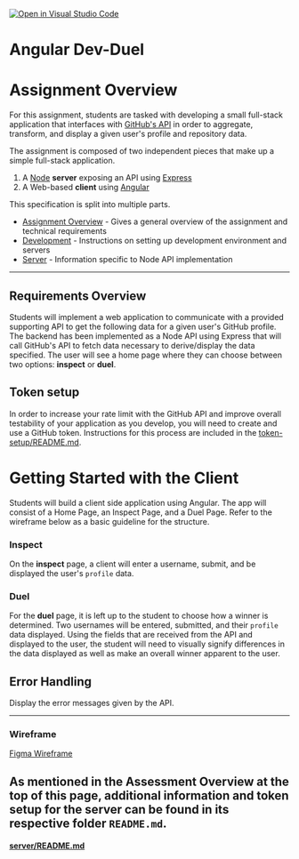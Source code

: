 [![Open in Visual Studio Code](https://classroom.github.com/assets/open-in-vscode-718a45dd9cf7e7f842a935f5ebbe5719a5e09af4491e668f4dbf3b35d5cca122.svg)](https://classroom.github.com/online_ide?assignment_repo_id=14264862&assignment_repo_type=AssignmentRepo)
# Angular Dev-Duel
# Assignment Overview

For this assignment, students are tasked with developing a small full-stack application that interfaces with [GitHub's API](https://developer.github.com/v3/) in order to aggregate, transform, and display a given user's profile and repository data.  

The assignment is composed of two independent pieces that make up a simple full-stack application.
	
1. A [Node](https://nodejs.org/en/docs/) **server** exposing an API using [Express](https://expressjs.com/en/api.html)
2. A Web-based **client** using [Angular](https://angular.io)


This specification is split into multiple parts. 
- [Assignment Overview](README.md) - Gives a general overview of the assignment and technical requirements
- [Development](DEVELOPMENT.md) - Instructions on setting up development environment and servers
- [Server](server/README.md) - Information specific to Node API implementation

---

## Requirements Overview

Students will implement a web application to communicate with a provided supporting API to get the following data for a given user's GitHub profile. The backend has been implemented as a Node API using Express that will call GitHub's API to fetch data necessary to derive/display the data specified. The user will see a home page where they can choose between two options: **inspect** or **duel**.

## Token setup

In order to increase your rate limit with the GitHub API and improve overall testability of your application as you develop, you will need to create and use a GitHub token. Instructions for this process are included in the [token-setup/README.md](token-setup/README.md).

# Getting Started with the Client
Students will build a client side application using Angular. The app will consist of a Home Page, an Inspect Page, and a Duel Page. Refer to the wireframe below as a basic guideline for the structure.

### Inspect
On the **inspect** page, a client will enter a username, submit, and be displayed the user's `profile` data.

### Duel
For the **duel** page, it is left up to the student to choose how a winner is determined. Two usernames will be entered, submitted, and their `profile` data displayed. Using the fields that are received from the API and displayed to the user, the student will need to visually signify differences in the data displayed as well as make an overall winner apparent to the user.

## Error Handling
Display the error messages given by the API.

---

### Wireframe
[Figma Wireframe](https://www.figma.com/file/nas0hU6wALYMd22JjSRzbz/Dev-Duel?node-id=0%3A1)

## As mentioned in the Assessment Overview at the top of this page, additional information and token setup for the server can be found in its respective folder `README.md`.

#### [server/README.md](server/README.md)
